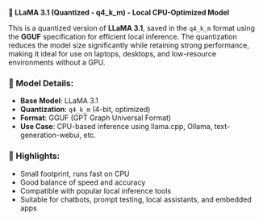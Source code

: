 **🦙 LLaMA 3.1 (Quantized - q4\_k\_m) - Local CPU-Optimized Model**

This is a quantized version of **LLaMA 3.1**, saved in the `q4_k_m` format using the **GGUF** specification for efficient local inference. The quantization reduces the model size significantly while retaining strong performance, making it ideal for use on laptops, desktops, and low-resource environments without a GPU.

### 🔧 Model Details:

* **Base Model**: LLaMA 3.1
* **Quantization**: `q4_k_m` (4-bit, optimized)
* **Format**: GGUF (GPT Graph Universal Format)
* **Use Case**: CPU-based inference using llama.cpp, Ollama, text-generation-webui, etc.

### 🚀 Highlights:

* Small footprint, runs fast on CPU
* Good balance of speed and accuracy
* Compatible with popular local inference tools
* Suitable for chatbots, prompt testing, local assistants, and embedded apps
